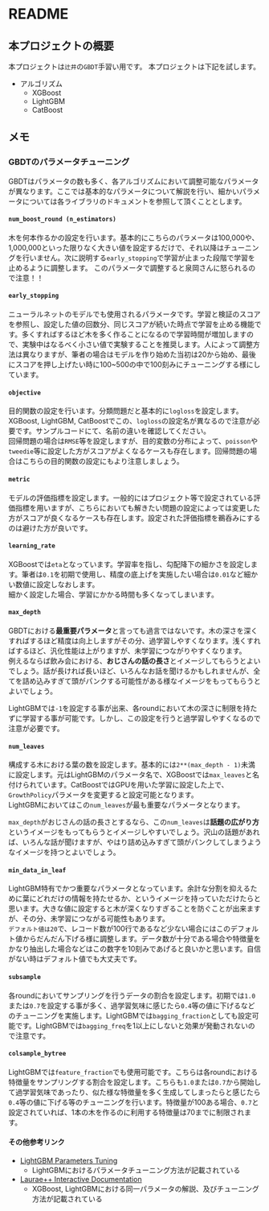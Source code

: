 # README

## 本プロジェクトの概要

本プロジェクトは`辻井`の`GBDT`手習い用です。
本プロジェクトは下記を試します。

* アルゴリズム
  * XGBoost
  * LightGBM
  * CatBoost

## メモ

### GBDTのパラメータチューニング

GBDTはパラメータの数も多く、各アルゴリズムにおいて調整可能なパラメータが異なります。ここでは基本的なパラメータについて解説を行い、細かいパラメータについては各ライブラリのドキュメントを参照して頂くこととします。

#### `num_boost_round (n_estimators)`

木を何本作るかの設定を行います。基本的にこちらのパラメータは100,000や、1,000,000といった限りなく大きい値を設定するだけで、それ以降はチューニングを行いません。次に説明する`early_stopping`で学習が止まった段階で学習を止めるように調整します。
このパラメータで調整すると泉岡さんに怒られるので注意！！

#### `early_stopping`

ニューラルネットのモデルでも使用されるパラメータです。学習と検証のスコアを参照し、設定した値の回数分、同じスコアが続いた時点で学習を止める機能です。多くすればするほど木を多く作ることになるので学習時間が増加しますので、実験中はなるべく小さい値で実験することを推奨します。人によって調整方法は異なりますが、筆者の場合はモデルを作り始めた当初は20から始め、最後にスコアを押し上げたい時に100~500の中で100刻みにチューニングする様にしています。

#### `objective`

目的関数の設定を行います。分類問題だと基本的に`logloss`を設定します。XGBoost, LightGBM, CatBoostでこの、`logloss`の設定名が異なるので注意が必要です。サンプルコードにて、名前の違いを確認してください。  
回帰問題の場合は`RMSE`等を設定しますが、目的変数の分布によって、`poisson`や`tweedie`等に設定した方がスコアがよくなるケースも存在します。回帰問題の場合はこちらの目的関数の設定にもより注意しましょう。

#### `metric`

モデルの評価指標を設定します。一般的にはプロジェクト等で設定されている評価指標を用いますが、こちらにおいても解きたい問題の設定によっては変更した方がスコアが良くなるケースも存在します。設定された評価指標を鵜呑みにするのは避けた方が良いです。

#### `learning_rate`

XGBoostでは`eta`となっています。学習率を指し、勾配降下の細かさを設定します。筆者は`0.1`を初期で使用し、精度の底上げを実施したい場合は`0.01`など細かい数値に設定しなおします。  
細かく設定した場合、学習にかかる時間も多くなってしまいます。

#### `max_depth`

GBDTにおける**最重要パラメータ**と言っても過言ではないです。木の深さを深くすればするほど精度は向上しますがその分、過学習しやすくなります。浅くすればするほど、汎化性能は上がりますが、未学習につながりやすくなります。  
例えるならば飲み会における、**おじさんの話の長さ**とイメージしてもらうとよいでしょう。話が長ければ長いほど、いろんなお話を聞けるかもしれませんが、全てを詰め込みすぎて頭がパンクする可能性がある様なイメージをもってもらうとよいでしょう。  

LightGBMでは`-1`を設定する事が出来、各roundにおいて木の深さに制限を持たずに学習する事が可能です。しかし、この設定を行うと過学習しやすくなるので注意が必要です。

#### `num_leaves`

構成する木における葉の数を設定します。基本的には`2**(max_depth - 1)`未満に設定します。元はLightGBMのパラメータ名で、XGBoostでは`max_leaves`と名付けられています。CatBoostではGPUを用いた学習に設定した上で、`GrowthPolicy`パラメータを変更すると設定可能となります。  
LightGBMにおいてはこの`num_leaves`が最も重要なパラメータとなります。

`max_depth`がおじさんの話の長さとするなら、この`num_leaves`は**話題の広がり方**というイメージをもってもらうとイメージしやすいでしょう。沢山の話題があれば、いろんな話が聞けますが、やはり詰め込みすぎて頭がパンクしてしまうようなイメージを持つとよいでしょう。

#### `min_data_in_leaf`

LightGBM特有でかつ重要なパラメータとなっています。余計な分割を抑えるために葉にどれだけの情報を持たせるか、というイメージを持っていただけたらと思います。大きな値に設定すると木が深くなりすぎることを防ぐことが出来ますが、その分、未学習につながる可能性もあります。  
`デフォルト値は20`で、レコード数が100行であるなど少ない場合にはこのデフォルト値からだんだん下げる様に調整します。データ数が十分である場合や特徴量をかなり抽出した場合などはこの数字を10刻みであげると良いかと思います。自信がない時はデフォルト値でも大丈夫です。

#### `subsample`

各roundにおいてサンプリングを行うデータの割合を設定します。初期では`1.0`または`0.7`を設定する事が多く、過学習気味に感じたら`0.4`等の値に下げるなどのチューニングを実施します。LightGBMでは`bagging_fraction`としても設定可能です。LightGBMでは`bagging_freq`を1以上にしないと効果が発動されないので注意です。

#### `colsample_bytree`

LightGBMでは`feature_fraction`でも使用可能です。こちらは各roundにおける特徴量をサンプリングする割合を設定します。こちらも`1.0`または`0.7`から開始して過学習気味であったり、似た様な特徴量を多く生成してしまったらと感じたら`0.4`等の値に下げる等のチューニングを行います。特徴量が100ある場合、`0.7`と設定されていれば、1本の木を作るのに利用する特徴量は70までに制限されます。

#### その他参考リンク

* [LightGBM Parameters Tuning](https://lightgbm.readthedocs.io/en/latest/Parameters-Tuning.html)
  * LightGBMにおけるパラメータチューニング方法が記載されている
* [Laurae++ Interactive Documentation](https://sites.google.com/view/lauraepp/parameters)
  * XGBoost, LightGBMにおける同一パラメータの解説、及びチューニング方法が記載されている
